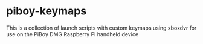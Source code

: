 # piboy-keymaps
This is a collection of launch scripts with custom keymaps using xboxdvr for use on the PiBoy DMG Raspberry Pi handheld device
